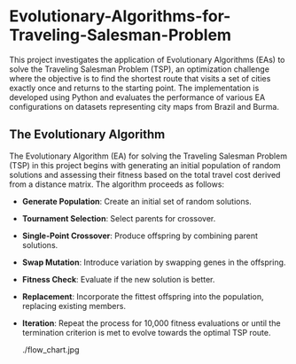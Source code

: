 # Evolutionary-Algorithms-for-Traveling-Salesman-Problem

This project investigates the application of Evolutionary Algorithms (EAs) to solve the Traveling Salesman Problem (TSP), an optimization challenge where the objective is to find the shortest route that visits a set of cities exactly once and returns to the starting point. The implementation is developed using Python and evaluates the performance of various EA configurations on datasets representing city maps from Brazil and Burma.

## The Evolutionary Algorithm
The Evolutionary Algorithm (EA) for solving the Traveling Salesman Problem (TSP) in this project begins with generating an initial population of random solutions and assessing their fitness based on the total travel cost derived from a distance matrix. The algorithm proceeds as follows:

- **Generate Population**: Create an initial set of random solutions.
- **Tournament Selection**: Select parents for crossover.
- **Single-Point Crossover**: Produce offspring by combining parent solutions.
- **Swap Mutation**: Introduce variation by swapping genes in the offspring.
- **Fitness Check**: Evaluate if the new solution is better.
- **Replacement**: Incorporate the fittest offspring into the population, replacing existing members.
- **Iteration**: Repeat the process for 10,000 fitness evaluations or until the termination criterion is met to evolve towards the optimal TSP route.

  ./flow_chart.jpg
